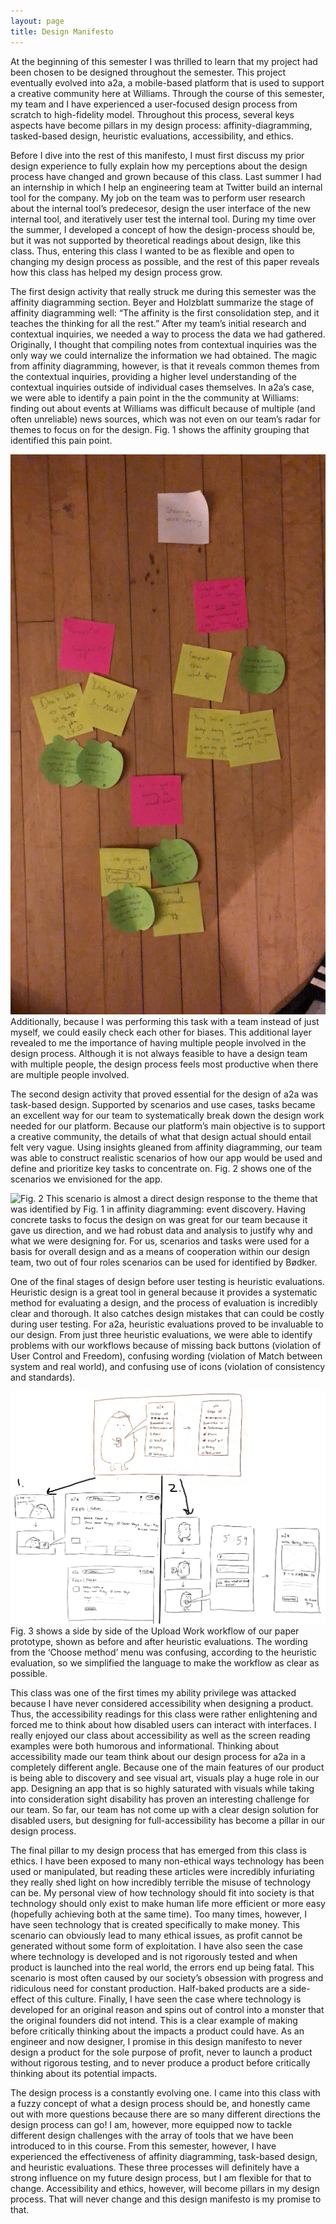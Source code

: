 ```yaml
---
layout: page
title: Design Manifesto
---
```


At the beginning of this semester I was thrilled to learn that my project had been chosen to be designed throughout the semester. This project eventually evolved into a2a, a mobile-based platform that is used to support a creative community here at Williams. Through the course of this semester, my team and I have experienced a user-focused design process from scratch to high-fidelity model. Throughout this process, several keys aspects have become pillars in my design process: affinity-diagramming, tasked-based design, heuristic evaluations, accessibility, and ethics. 

Before I dive into the rest of this manifesto, I must first discuss my prior design experience to fully explain how my perceptions about the design process have changed and grown because of this class. Last summer I had an internship in which I help an engineering team at Twitter build an internal tool for the company. My job on the team was to perform user research about the internal tool’s predecesor, design the user interface of the new internal tool, and iteratively user test the internal tool. During my time over the summer, I developed a concept of how the design-process should be, but it was not supported by theoretical readings about design, like this class. Thus, entering this class I wanted to be as flexible and open to changing my design process as possible, and the rest of this paper reveals how this class has helped my design process grow. 

The first design activity that really struck me during this semester was the affinity diagramming section. Beyer and Holzblatt summarize the stage of affinity diagramming well: “The affinity is the first consolidation step, and it teaches the thinking for all the rest.” After my team’s initial research and contextual inquiries, we needed a way to process the data we had gathered. Originally, I thought that compiling notes from contextual inquiries was the only way we could internalize the information we had obtained. The magic from affinity diagramming, however, is that it reveals common themes from the contextual inquiries, providing a higher level understanding of the contextual inquiries outside of individual cases themselves. In a2a’s case, we were able to identify a pain point in the the community at Williams: finding out about events at Williams was difficult because of multiple (and often unreliable) news sources, which was not even on our team’s radar for themes to focus on for the design. Fig. 1 shows the affinity grouping that identified this pain point. 

![Fig. 1](/img/affinity_diagram.jpg)
Additionally, because I was performing this task with a team instead of just myself, we could easily check each other for biases. This additional layer revealed to me the importance of having multiple people involved in the design process. Although it is not always feasible to have a design team with multiple people, the design process feels most productive when there are multiple people involved. 

The second design activity that proved essential for the design of a2a was task-based design. Supported by scenarios and use cases, tasks became an excellent way for our team to systematically break down the design work needed for our platform. Because our platform’s main objective is to support a creative community, the details of what that design actual should entail felt very vague. Using insights gleaned from affinity diagramming, our team was able to construct realistic scenarios of how our app would be used and define and prioritize key tasks to concentrate on. Fig. 2 shows one of the scenarios we envisioned for the app. 

![Fig. 2](/img/combined.png)
This scenario is almost a direct design response to the theme that was identified by Fig. 1 in affinity diagramming: event discovery. Having concrete tasks to focus the design on was great for our team because it gave us direction, and we had robust data and analysis to justify why and what we were designing for. For us, scenarios and tasks were used for a basis for overall design and as a means of cooperation within our design team, two out of four roles scenarios can be used for identified by Bødker. 

One of the final stages of design before user testing is heuristic evaluations. Heuristic design is a great tool in general because it provides a systematic method for evaluating a design, and the process of evaluation is incredibly clear and thorough. It also catches design mistakes that can could be costly during user testing. For a2a, heuristic evaluations proved to be invaluable to our design. From just three heuristic evaluations, we were able to identify problems with our workflows because of missing back buttons (violation of User Control and Freedom), confusing wording (violation of Match between system and real world), and confusing use of icons (violation of consistency and standards). 

![Fig. 3](/img/scenario.png)
Fig. 3 shows a side by side of the Upload Work workflow of our paper prototype, shown as before and after heuristic evaluations. The wording from the ‘Choose method’ menu was confusing, according to the heuristic evaluation, so we simplified the language to make the workflow as clear as possible. 

This class was one of the first times my ability privilege was attacked because I have never considered accessibility when designing a product. Thus, the accessibility readings for this class were rather enlightening and forced me to think about how disabled users can interact with interfaces. I really enjoyed our class about accessibility as well as the screen reading examples were both humorous and informational. Thinking about accessibility made our team think about our design process for a2a in a completely different angle. Because one of the main features of our product is being able to discovery and see visual art, visuals play a huge role in our app. Designing an app that is so highly saturated with visuals while taking into consideration sight disability has proven an interesting challenge for our team. So far, our team has not come up with a clear design solution for disabled users, but designing for full-accessibility has become a pillar in our design process. 

The final pillar to my design process that has emerged from this class is ethics. I have been exposed to many non-ethical ways technology has been used or manipulated, but reading these articles were incredibly infuriating they really shed light on how incredibly terrible the misuse of technology can be. My personal view of how technology should fit into society is that technology should only exist to make human life more efficient or more easy (hopefully achieving both at the same time). Too many times, however, I have seen technology that is created specifically to make money. This scenario can obviously lead to many ethical issues, as profit cannot be generated without some form of exploitation. I have also seen the case where technology is developed and is not rigorously tested and when product is launched into the real world, the errors end up being fatal. This scenario is most often caused by our society’s obsession with progress and ridiculous need for constant production. Half-baked products are a side-effect of this culture. Finally, I have seen the case where technology is developed for an original reason and spins out of control into a monster that the original founders did not intend. This is a clear example of making before critically thinking about the impacts a product could have. As an engineer and now designer, I promise in this design manifesto to never design a product for the sole purpose of profit, never to launch a product without rigorous testing, and to never produce a product before critically thinking about its potential impacts. 

The design process is a constantly evolving one. I came into this class with a fuzzy concept of what a design process should be, and honestly came out with more questions because there are so many different directions the design process can go! I am, however, more equipped now to tackle different design challenges with the array of tools that we have been introduced to in this course. From this semester, however, I have experienced the effectiveness of affinity diagramming, task-based design, and heuristic evaluations. These three processes will definitely have a strong influence on my future design process, but I am flexible for that to change. Accessibility and ethics, however, will become pillars in my design process. That will never change and this design manifesto is my promise to that. 
